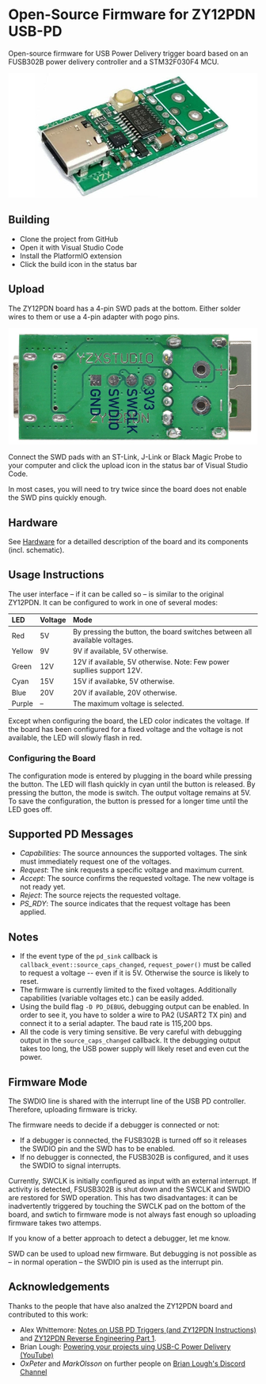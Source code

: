 # Open-Source Firmware for ZY12PDN USB-PD

Open-source firmware for USB Power Delivery trigger board based on an FUSB302B power delivery controller and a STM32F030F4 MCU.

![ZY12PDN board](doc/board.jpg)


## Building

- Clone the project from GitHub
- Open it with Visual Studio Code
- Install the PlatformIO extension
- Click the build icon in the status bar


## Upload

The ZY12PDN board has a 4-pin SWD pads at the bottom. Either solder wires to them or use a 4-pin adapter with pogo pins.

![SWD](doc/swd.jpg)

Connect the SWD pads with an ST-Link, J-Link or Black Magic Probe to your computer and click the upload icon in the status bar of Visual Studio Code.

In most cases, you will need to try twice since the board does not enable the SWD pins quickly enough.


## Hardware

See [Hardware](doc/hardware.md) for a detailled description of the board and its components (incl. schematic).


## Usage Instructions

The user interface – if it can be called so – is similar to the original ZY12PDN. It can be configured to work in one of several modes:

| LED    | Voltage | Mode |
| :----- | :-- | :---- |
| Red    | 5V  | By pressing the button, the board switches between all available voltages. |
| Yellow | 9V  | 9V if available, 5V otherwise. |
| Green  | 12V | 12V if available, 5V otherwise. Note: Few  power supllies support 12V. |
| Cyan   | 15V | 15V if availabke, 5V otherwise. |
| Blue   | 20V | 20V if available, 20V otherwise. |
| Purple | –   | The maximum voltage is selected. |


Except when configuring the board, the LED color indicates the voltage. If the board has been configured for a fixed voltage and the voltage is not available, the LED will slowly flash in red.

### Configuring the Board

The configuration mode is entered by plugging in the board while pressing the button. The LED will flash quickly in cyan until the button is released. By pressing the button, the mode is switch. The output voltage remains at 5V. To save the configuration, the button is pressed for a longer time until the LED goes off.


## Supported PD Messages

 - *Capabilities*: The source announces the supported voltages. The sink must immediately request one of the voltages.
 - *Request*: The sink requests a specific voltage and maximum current.
 - *Accept*: The source confirms the requested voltage. The new voltage is not ready yet.
 - *Reject*: The source rejects the requested voltage.
 - *PS_RDY*: The source indicates that the request voltage has been applied.


## Notes

- If the event type of the `pd_sink` callback is `callback_event::source_caps_changed`, `request_power()` must be called to request a voltage -- even if it is 5V. Otherwise the source is likely to reset.
- The firmware is currently limited to the fixed voltages. Additionally capabilities (variable voltages etc.) can be easily added.
- Using the build flag `-D PD_DEBUG`, debugging output can be enabled. In order to see it, you have to solder a wire to PA2 (USART2 TX pin) and connect it to a serial adapter. The baud rate is 115,200 bps.
- All the code is very timing sensitive. Be very careful with debugging output in the `source_caps_changed` callback. It the debugging output takes too long, the USB power supply will likely reset and even cut the power.


## Firmware Mode

The SWDIO line is shared with the interrupt line of the USB PD controller. Therefore, uploading firmware is tricky.

The firmware needs to decide if a debugger is connected or not:

- If a debugger is connected, the FUSB302B is turned off so it releases the SWDIO pin and the SWD has to be enabled.
- If no debugger is connected, the FUSB302B is configured, and it uses the SWDIO to signal interrupts.

Currently, SWCLK is initially configured as input with an external interrupt. If activity is detected, FSUSB302B is shut down and the SWCLK and SWDIO are restored for SWD operation. This has two disadvantages: it can be inadvertently triggered by touching the SWCLK pad on the bottom of the board, and swtich to firmware mode is not always fast enough so uploading firmware takes two attemps.

If you know of a better approach to detect a debugger, let me know.

SWD can be used to upload new firmware. But debugging is not possible as – in normal operation – the SWDIO pin is used as the interrupt pin.


## Acknowledgements

Thanks to the people that have also analzed the ZY12PDN board and contributed to this work:

- Alex Whittemore: [Notes on USB PD Triggers (and ZY12PDN Instructions)](https://www.alexwhittemore.com/notes-on-usb-pd-triggers-and-zy12pdn-instructions/) and [ZY12PDN Reverse Engineering Part 1](https://www.alexwhittemore.com/zy12pdn-reverse-engineering-part-1/).
- Brian Lough: [Powering your projects uing USB-C Power Delivery (YouTube)](https://www.youtube.com/watch?v=iumAnPiQSj8)
- *OxPeter* and *MarkOlsson* on further people on [Brian Lough's Discord Channel](https://discord.gg/nnezpvq)
